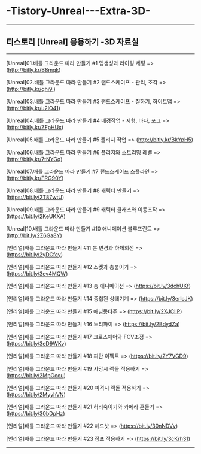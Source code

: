 # -Tistory-Unreal---Extra-3D-

-----------------------------------


## 티스토리 [Unreal] 응용하기 -3D 자료실

-----------------------------------

[Unreal]01.배틀 그라운드 따라 만들기 #1  맵생성과 라이팅 세팅 => (http://bitly.kr/B8mqk)

[Unreal]02.배틀 그라운드 따라 만들기 #2  랜드스케이프 - 관리, 조각 => (http://bitly.kr/qhi9l)

[Unreal]03.배틀 그라운드 따라 만들기 #3  랜드스케이프 - 칠하기, 하이트맵 => (http://bitly.kr/u2lO41)

[Unreal]04.배틀 그라운드 따라 만들기 #4 배경작업 - 지형, 바다, 포그 => (http://bitly.kr/ZFpHUx)

[Unreal]05.배틀 그라운드 따라 만들기 #5  폴리지 작업 => (http://bitly.kr/BkYpH5)

[Unreal]06.배틀 그라운드 따라 만들기 #6  폴리지와 스트리밍 레벨 => (http://bitly.kr/7tNYGq)

[Unreal]07.배틀 그라운드 따라 만들기 #7  랜드스케이프 스플라인 => (http://bitly.kr/FRG90Y)

[Unreal]08.배틀 그라운드 따라 만들기 #8  캐릭터 만들기 => (https://bit.ly/2T87wtU)

[Unreal]09.배틀 그라운드 따라 만들기 #9  캐릭터 클래스와 이동조작 => (https://bit.ly/2KeUKXA)

[Unreal]10.배틀 그라운드 따라 만들기 #10  애니메이션 블루프린트 => (http://bit.ly/2Z6Ga8Y)

[언리얼]배틀 그라운드 따라 만들기 #11 본 변경과 하체회전 => (https://bit.ly/2yDCfcy)

[언리얼]배틀 그라운드 따라 만들기 #12 소켓과 총붙이기 => (https://bit.ly/3ev4MQW)

[언리얼]배틀 그라운드 따라 만들기 #13 총 애니메이션 => (https://bit.ly/3dchUKf)

[언리얼]배틀 그라운드 따라 만들기 #14 중첩된 상태기계 => (https://bit.ly/3erlcJK)

[언리얼]배틀 그라운드 따라 만들기 #15 애님몽타주 => (https://bit.ly/2XJCIlP)

[언리얼]배틀 그라운드 따라 만들기 #16 노티파이 => (https://bit.ly/2BdydZa)

[언리얼]배틀 그라운드 따라 만들기 #17 크로스헤어와 FOV조정 => (https://bit.ly/3eD9WKv)

[언리얼]배틀 그라운드 따라 만들기 #18 피탄 이펙트 => (https://bit.ly/2Y7VGD9)

[언리얼]배틀 그라운드 따라 만들기 #19 사망시 랙돌 적용하기 => (https://bit.ly/2MpGcou)

[언리얼]배틀 그라운드 따라 만들기 #20 피격시 랙돌 적용하기 => (https://bit.ly/2MyyhVN)

[언리얼]배틀 그라운드 따라 만들기 #21 허리숙이기와 카메라 흔들기 => (https://bit.ly/30bDpHz)

[언리얼]배틀 그라운드 따라 만들기 #22 헤드샷 => (https://bit.ly/30nNDVv)

[언리얼]배틀 그라운드 따라 만들기 #23 점프 적용하기 => (https://bit.ly/3cKrh31)

-----------------------------------
